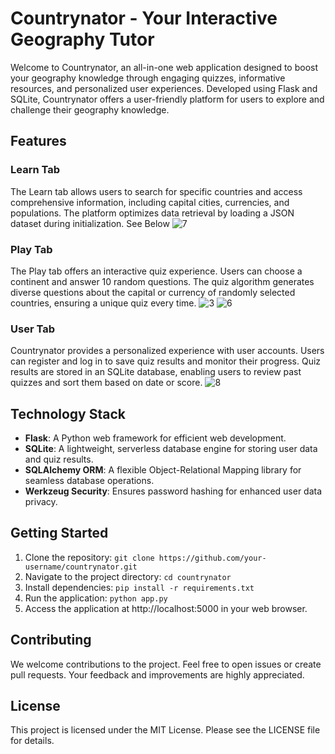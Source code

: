 # Countrynator - Your Interactive Geography Tutor

Welcome to Countrynator, an all-in-one web application designed to boost your geography knowledge through engaging quizzes, informative resources, and personalized user experiences. Developed using Flask and SQLite, Countrynator offers a user-friendly platform for users to explore and challenge their geography knowledge.

## Features

### Learn Tab
The Learn tab allows users to search for specific countries and access comprehensive information, including capital cities, currencies, and populations. The platform optimizes data retrieval by loading a JSON dataset during initialization.
See Below
![7](https://github.com/Ahonanhin/Countrynator/assets/69763285/0d05a7cf-cb75-478f-9ddf-b3d0a1643866)

### Play Tab
The Play tab offers an interactive quiz experience. Users can choose a continent and answer 10 random questions. The quiz algorithm generates diverse questions about the capital or currency of randomly selected countries, ensuring a unique quiz every time.
![3](https://github.com/Ahonanhin/Countrynator/assets/69763285/5734cc2e-e113-4da3-ae1c-617321108bbc)
![6](https://github.com/Ahonanhin/Countrynator/assets/69763285/2dea7a1b-9e7f-4414-bd46-9ebf9159691b)

### User Tab
Countrynator provides a personalized experience with user accounts. Users can register and log in to save quiz results and monitor their progress. Quiz results are stored in an SQLite database, enabling users to review past quizzes and sort them based on date or score.
![8](https://github.com/Ahonanhin/Countrynator/assets/69763285/d241e088-a5ed-4315-ab9c-336f7c2b515b)


## Technology Stack
- **Flask**: A Python web framework for efficient web development.
- **SQLite**: A lightweight, serverless database engine for storing user data and quiz results.
- **SQLAlchemy ORM**: A flexible Object-Relational Mapping library for seamless database operations.
- **Werkzeug Security**: Ensures password hashing for enhanced user data privacy.

## Getting Started
1. Clone the repository: `git clone https://github.com/your-username/countrynator.git`
2. Navigate to the project directory: `cd countrynator`
3. Install dependencies: `pip install -r requirements.txt`
4. Run the application: `python app.py`
5. Access the application at http://localhost:5000 in your web browser.

## Contributing
We welcome contributions to the project. Feel free to open issues or create pull requests. Your feedback and improvements are highly appreciated.

## License
This project is licensed under the MIT License. Please see the LICENSE file for details.
